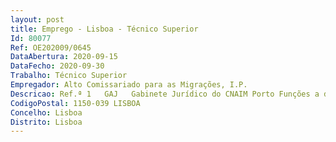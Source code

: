 ```yaml
--- 
layout: post
title: Emprego - Lisboa - Técnico Superior
Id: 80077
Ref: OE202009/0645
DataAbertura: 2020-09-15
DataFecho: 2020-09-30
Trabalho: Técnico Superior
Empregador: Alto Comissariado para as Migrações, I.P.
Descricao: Ref.ª 1   GAJ   Gabinete Jurídico do CNAIM Porto Funções a desempenhas Funções consultivas, de estudo, planeamento, programação, avaliação eaplicação de métodos e processosde natureza técnica e ou cientifica, que fundamentam e preparam decisão.Elaboração de parecerese projetos, com diversos graus de complexidade, e execução de outrasatividades de apoio geralou especializado nas áreas de atuação comuns, instrumentais e operativas dosórgãos e serviços.Funções exercidas com responsabilidade e autonomia técnica.Perfil de competências preferenciais Aptidão para trabalhar em equipas multiculturais e interdisciplinares  Conhecimentos médios elevados informáticos na ótica do utilizador  Conhecimentos línguas inglesa e ou francesa e ou outros idiomas  Capacidade para concretizarcom eficácia e eficiência os objetivos do serviço e as tarefas que lhe são distribuídas Capacidade para organizar a sua atividade, definir prioridades e realizá  la de forma metódica Capacidade de se ajustar à mudança e a novos desafios profissionais  Capacidade de comunicação verbal e escrita, para o atendimento  Capacidade de trabalho em equipa e cooperação Capacidade de resistência à pressão e contrariedade.
CodigoPostal: 1150-039 LISBOA
Concelho: Lisboa
Distrito: Lisboa
--- 
```


